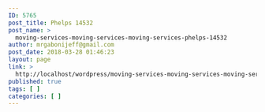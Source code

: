 ```yaml
---
ID: 5765
post_title: Phelps 14532
post_name: >
  moving-services-moving-services-moving-services-phelps-14532
author: mrgabonijeff@gmail.com
post_date: 2018-03-28 01:46:23
layout: page
link: >
  http://localhost/wordpress/moving-services-moving-services-moving-services-phelps-14532/
published: true
tags: [ ]
categories: [ ]
---
```

